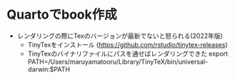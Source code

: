 # Quartoでbook作成

* レンダリングの際にTexのバージョンが最新でないと怒られる(2022年版)
  * TinyTexをインストール (https://github.com/rstudio/tinytex-releases)
  * TinyTexのバイナリファイルにパスを通せばレンダリングできた
    export PATH=/Users/maruyamatooru/Library/TinyTeX/bin/universal-darwin:$PATH